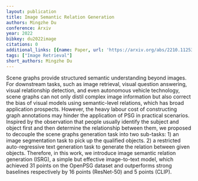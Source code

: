 ```yaml
---
layout: publication
title: Image Semantic Relation Generation
authors: Mingzhe Du
conference: Arxiv
year: 2022
bibkey: du2022image
citations: 0
additional_links: [{name: Paper, url: 'https://arxiv.org/abs/2210.11253'}]
tags: ["Image Retrieval"]
short_authors: Mingzhe Du
---
```

Scene graphs provide structured semantic understanding beyond images. For
downstream tasks, such as image retrieval, visual question answering, visual
relationship detection, and even autonomous vehicle technology, scene graphs
can not only distil complex image information but also correct the bias of
visual models using semantic-level relations, which has broad application
prospects. However, the heavy labour cost of constructing graph annotations may
hinder the application of PSG in practical scenarios. Inspired by the
observation that people usually identify the subject and object first and then
determine the relationship between them, we proposed to decouple the scene
graphs generation task into two sub-tasks: 1) an image segmentation task to
pick up the qualified objects. 2) a restricted auto-regressive text generation
task to generate the relation between given objects. Therefore, in this work,
we introduce image semantic relation generation (ISRG), a simple but effective
image-to-text model, which achieved 31 points on the OpenPSG dataset and
outperforms strong baselines respectively by 16 points (ResNet-50) and 5 points
(CLIP).
